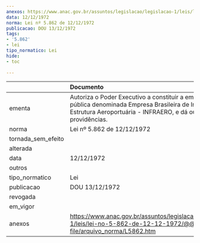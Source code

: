 ```yaml
---
anexos: https://www.anac.gov.br/assuntos/legislacao/legislacao-1/leis/lei-no-5-862-de-12-12-1972/@@display-file/arquivo_norma/L5862.htm
data: 12/12/1972
norma: Lei nº 5.862 de 12/12/1972
publicacao: DOU 13/12/1972
tags:
- '5.862'
- lei
tipo_normatico: Lei
hide: 
- toc 
 
---
```


|                    | Documento                                                                                                                                                      |
|:-------------------|:---------------------------------------------------------------------------------------------------------------------------------------------------------------|
| ementa             | Autoriza o Poder Executivo a constituir a empresa pública denominada Empresa Brasileira de Infra-Estrutura Aeroportuária - INFRAERO, e dá outras providências. |
| norma              | Lei nº 5.862 de 12/12/1972                                                                                                                                     |
| tornada_sem_efeito |                                                                                                                                                                |
| alterada           |                                                                                                                                                                |
| data               | 12/12/1972                                                                                                                                                     |
| outros             |                                                                                                                                                                |
| tipo_normatico     | Lei                                                                                                                                                            |
| publicacao         | DOU 13/12/1972                                                                                                                                                 |
| revogada           |                                                                                                                                                                |
| em_vigor           |                                                                                                                                                                |
| anexos             | https://www.anac.gov.br/assuntos/legislacao/legislacao-1/leis/lei-no-5-862-de-12-12-1972/@@display-file/arquivo_norma/L5862.htm                                |